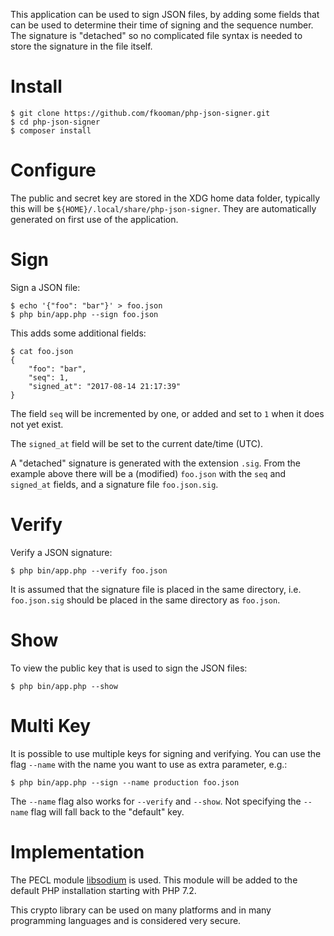 This application can be used to sign JSON files, by adding some fields that can
be used to determine their time of signing and the sequence number. The 
signature is "detached" so no complicated file syntax is needed to store the 
signature in the file itself.

# Install 
    
    $ git clone https://github.com/fkooman/php-json-signer.git
    $ cd php-json-signer
    $ composer install

# Configure 

The public and secret key are stored in the XDG home data folder, typically
this will be `${HOME}/.local/share/php-json-signer`. They are automatically 
generated on first use of the application.

# Sign

Sign a JSON file:

    $ echo '{"foo": "bar"}' > foo.json
    $ php bin/app.php --sign foo.json

This adds some additional fields:

    $ cat foo.json
    {
        "foo": "bar",
        "seq": 1,
        "signed_at": "2017-08-14 21:17:39"
    }

The field `seq` will be incremented by one, or added and set to `1` when it 
does not yet exist.

The `signed_at` field will be set to the current date/time (UTC).

A "detached" signature is generated with the extension `.sig`. From the 
example above there will be a (modified) `foo.json` with the `seq` and
`signed_at` fields, and a signature file `foo.json.sig`.
 
# Verify

Verify a JSON signature:

    $ php bin/app.php --verify foo.json

It is assumed that the signature file is placed in the same directory, i.e. 
`foo.json.sig` should be placed in the same directory as `foo.json`.

# Show 

To view the public key that is used to sign the JSON files:

    $ php bin/app.php --show

# Multi Key

It is possible to use multiple keys for signing and verifying. You can use 
the flag `--name` with the name you want to use as extra parameter, e.g.:

    $ php bin/app.php --sign --name production foo.json

The `--name` flag also works for `--verify` and `--show`. Not specifying 
the `--name` flag will fall back to the "default" key.

# Implementation

The PECL module [libsodium](https://paragonie.com/book/pecl-libsodium) is used. 
This module will be added to the default PHP installation starting with PHP
7.2.

This crypto library can be used on many platforms and in many programming 
languages and is considered very secure.
